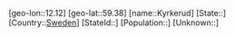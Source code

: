 ﻿---
location: [59.38,12.12]
type: City
tags:
- geo/City


SpocWebEntityId: 31725
isDeleted: false
confidential: public

---
[geo-lon::12.12]
[geo-lat::59.38]
[name::Kyrkerud]
[State::]
[Country::[Sweden](geo/Continent/Europe/Sweden.md)]
[StateId::]
[Population::]
[Unknown::]

